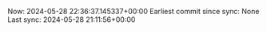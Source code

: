 Now: 2024-05-28 22:36:37.145337+00:00 Earliest commit since sync: None Last sync: 2024-05-28 21:11:56+00:00
